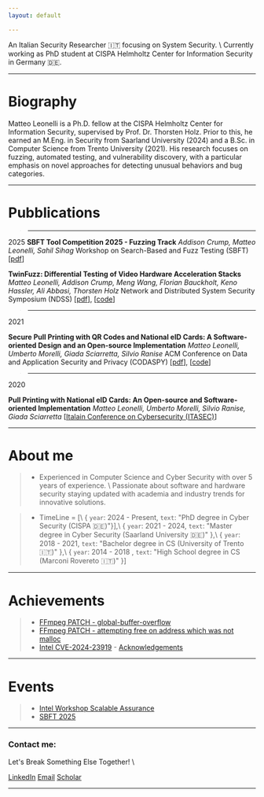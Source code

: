 ```yaml
---
layout: default

---
```


An Italian Security Researcher 🇮🇹 focusing on System Security. \\
Currently working as PhD student at CISPA Helmholtz Center for Information Security in Germany 🇩🇪.

---

# Biography
<!-- >--- -->

Matteo Leonelli is a Ph.D. fellow at the CISPA Helmholtz Center for Information Security, supervised by Prof. Dr. Thorsten Holz. 
Prior to this, he earned an M.Eng. in Security from Saarland University (2024) and a B.Sc. in Computer Science from Trento University (2021). 
His research focuses on fuzzing, automated testing, and vulnerability discovery, with a particular emphasis on novel approaches for detecting unusual behaviors and bug categories.
<!-- He has published several papers in top-tier journals and conferences, such as NDSS... -->

---

# Pubblications

<!-- >--- -->
>---
2025
**SBFT Tool Competition 2025 - Fuzzing Track**
*Addison Crump, _Matteo Leonelli_, Sahil Sihag*
Workshop on Search-Based and Fuzz Testing (SBFT)
[[pdf](https://conf.researchr.org/details/icse-2025/sbft-2025-papers/20/SBFT-Tool-Competition-2025-Fuzzing-Track)]


**TwinFuzz: Differential Testing of Video Hardware Acceleration Stacks** 
*_Matteo Leonelli_, Addison Crump, Meng Wang, Florian Bauckholt, Keno Hassler, Ali Abbasi, Thorsten Holz*
Network and Distributed System Security Symposium (NDSS) 
[[pdf](https://dx.doi.org/10.14722/ndss.2025.240526)], [[code](https://github.com/CISPA-SysSec/twinfuzz)]


>---
2021

**Secure Pull Printing with QR Codes and National eID Cards: A Software-oriented Design and an Open-source Implementation** 
*_Matteo Leonelli_, Umberto Morelli, Giada Sciarretta, Silvio Ranise*
ACM Conference on Data and Application Security and Privacy (CODASPY)
[[pdf](https://dl.acm.org/doi/10.1145/3422337.3447847)], [[code](https://github.com/stfbk/pullprinting)]


>---
2020

**Pull Printing with National eID Cards: An Open-source and Software-oriented Implementation**
*_Matteo Leonelli_, Umberto Morelli, Silvio Ranise, Giada Sciarretta*
[[Italain Conference on Cybersecurity (ITASEC)](https://st.fbk.eu/news/2020/01/07/papers-accepted-at-itasec-2020/)]


---



# About me
>* Experienced in Computer Science and Cyber Security with over 5 years of experience. \\
Passionate about software and hardware security staying updated with academia and industry trends for innovative solutions.


>* TimeLine = [\\
>  { `year`: 2024 - Present, `text`: "PhD degree in Cyber Security (CISPA 🇩🇪)"}],\\
>  { `year`: 2021 - 2024,    `text`: "Master degree in Cyber Security (Saarland University 🇩🇪)" },\\
>  { `year`: 2018 - 2021,    `text`: "Bachelor degree in CS (University of Trento 🇮🇹)" },\\
>  { `year`: 2014 - 2018 ,   `text`: "High School degree in CS (Marconi Rovereto 🇮🇹)" }]

---

# Achievements

>* [FFmpeg PATCH - global-buffer-overflow](https://patchwork.ffmpeg.org/project/ffmpeg/patch/20231130122853.26758-1-michael@niedermayer.cc/) 
>* [FFmpeg PATCH - attempting free on address which was not malloc ](https://patchwork.ffmpeg.org/project/ffmpeg/patch/20240206212640.9193-1-jamrial@gmail.com/) 
>* [Intel CVE-2024-23919](https://cve.mitre.org/cgi-bin/cvename.cgi?name=CVE-2024-23919/) - [Acknowledgements](https://www.intel.com/content/www/us/en/security-center/advisory/intel-sa-01132.html)


---

# Events
>* [Intel Workshop Scalable Assurance](https://www.linkedin.com/pulse/busy-summer-academic-engagements-part-1-research-workshops-jason-fung-zoxic) 
>* [SBFT 2025](https://sbft25.github.io/organisation/) 


---

### Contact me: 

Let's Break Something Else Together! \\

[LinkedIn](https://www.linkedin.com/in/matteoleonelli/)
[Email](mailto:matteoleonelli99@gmail.com)
[Scholar](https://scholar.google.com/citations?user=3VYW2DwAAAAJ)

---